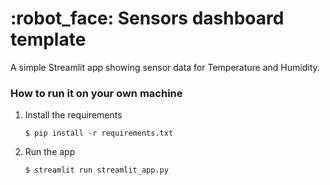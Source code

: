 # :robot_face: Sensors dashboard template

A simple Streamlit app showing sensor data for Temperature and Humidity.

### How to run it on your own machine

1. Install the requirements

   ```
   $ pip install -r requirements.txt
   ```

2. Run the app

   ```
   $ streamlit run streamlit_app.py
   ```
